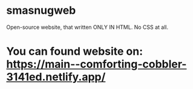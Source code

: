 # smasnugweb
Open-source website, that written ONLY IN HTML. No CSS at all.
# You can found website on: https://main--comforting-cobbler-3141ed.netlify.app/
